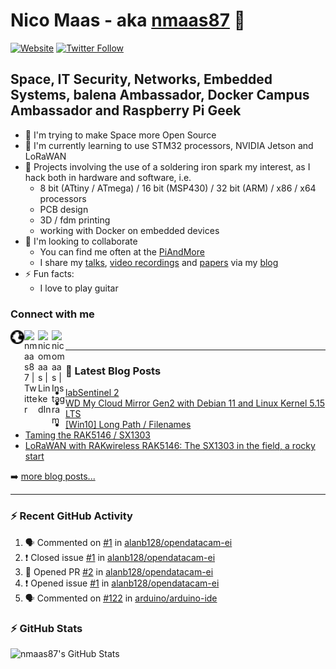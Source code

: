 # Nico Maas - aka [nmaas87][website] 👋

[![Website](https://img.shields.io/website?label=nico-maas.de&style=for-the-badge&url=https%3A%2F%2Fwww.nico-maas.de)](https://www.nico-maas.de)
[![Twitter Follow](https://img.shields.io/twitter/follow/nmaas87?color=1DA1F2&logo=twitter&style=for-the-badge)](https://twitter.com/intent/follow?original_referer=https%3A%2F%2Fgithub.com%2Fnmaas87&screen_name=nmaas87)

## Space, IT Security, Networks, Embedded Systems, balena Ambassador, Docker Campus Ambassador and Raspberry Pi Geek

- 🔭 I'm trying to make Space more Open Source
- 🌱 I'm currently learning to use STM32 processors, NVIDIA Jetson and LoRaWAN
- 🎉 Projects involving the use of a soldering iron spark my interest, as I hack both in hardware and software, i.e.
  - 8 bit (ATtiny / ATmega) / 16 bit (MSP430) / 32 bit (ARM) / x86 / x64 processors
  - PCB design
  - 3D / fdm printing
  - working with Docker on embedded devices
- 👯 I'm looking to collaborate
  - You can find me often at the [PiAndMore][piandmore]
  - I share my [talks], [video recordings] and [papers] via my [blog][website]
- ⚡ Fun facts:
  - I love to play guitar

### Connect with me

[<img align="left" alt="nico-maas.de" width="22px" src="https://raw.githubusercontent.com/iconic/open-iconic/master/svg/globe.svg" />][website]
[<img align="left" alt="nmaas87 | Twitter" width="22px" src="https://cdn.jsdelivr.net/npm/simple-icons@v3/icons/twitter.svg" />][twitter]
[<img align="left" alt="nicomaas | LinkedIn" width="22px" src="https://cdn.jsdelivr.net/npm/simple-icons@v3/icons/linkedin.svg" />][linkedin]
[<img align="left" alt="nicomaas | Instagram" width="22px" src="https://cdn.jsdelivr.net/npm/simple-icons@v3/icons/keybase.svg" />][keybase]

<br />

---

### 📕 Latest Blog Posts

<!-- BLOG-POST-LIST:START -->
- [labSentinel 2](https://www.nico-maas.de/?p=2498)
- [WD My Cloud Mirror Gen2 with Debian 11 and Linux Kernel 5.15 LTS](https://www.nico-maas.de/?p=2469)
- [[Win10] Long Path / Filenames](https://www.nico-maas.de/?p=2460)
- [Taming the RAK5146 / SX1303](https://www.nico-maas.de/?p=2451)
- [LoRaWAN with RAKwireless RAK5146: The SX1303 in the field, a rocky start](https://www.nico-maas.de/?p=2414)
<!-- BLOG-POST-LIST:END -->

➡️ [more blog posts...](https://www.nico-maas.de)

---

### :zap: Recent GitHub Activity
  
<!--START_SECTION:activity-->
1. 🗣 Commented on [#1](https://github.com/alanb128/opendatacam-ei/issues/1) in [alanb128/opendatacam-ei](https://github.com/alanb128/opendatacam-ei)
2. ❗️ Closed issue [#1](https://github.com/alanb128/opendatacam-ei/issues/1) in [alanb128/opendatacam-ei](https://github.com/alanb128/opendatacam-ei)
3. 💪 Opened PR [#2](https://github.com/alanb128/opendatacam-ei/pull/2) in [alanb128/opendatacam-ei](https://github.com/alanb128/opendatacam-ei)
4. ❗️ Opened issue [#1](https://github.com/alanb128/opendatacam-ei/issues/1) in [alanb128/opendatacam-ei](https://github.com/alanb128/opendatacam-ei)
5. 🗣 Commented on [#122](https://github.com/arduino/arduino-ide/issues/122) in [arduino/arduino-ide](https://github.com/arduino/arduino-ide)
<!--END_SECTION:activity-->

### :zap: GitHub Stats

  <img align="left" alt="nmaas87's GitHub Stats" src="https://github-readme-stats.codestackr.vercel.app/api?username=nmaas87&show_icons=true&hide_border=true" />


[website]: https://www.nico-maas.de
[twitter]: https://twitter.com/nmaas87
[linkedin]: https://linkedin.com/in/nicomaas
[keybase]: https://keybase.io/nicomaas
[piandmore]: https://piandmore.de/en/
[talks]: https://www.nico-maas.de/?cat=392
[video recordings]: https://www.nico-maas.de/?page_id=1244
[papers]: https://www.nico-maas.de/?cat=301
